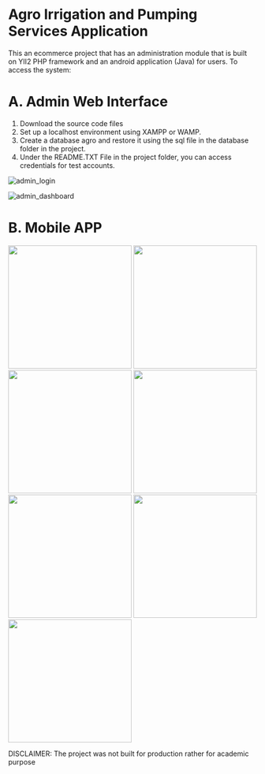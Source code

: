 # Agro Irrigation and Pumping Services Application
This an ecommerce project that has an administration module that is built on YII2 PHP framework and an android application (Java) for users.
To access the system:

# A. Admin Web Interface
1. Download the source code files
2. Set up a localhost environment using XAMPP or WAMP.
3. Create a database agro and restore it using the sql file in the database folder in the project.
4. Under the README.TXT File in the project folder, you can access credentials for test accounts.

![admin_login](https://user-images.githubusercontent.com/69451262/145231210-db7b7818-c8bf-4d4c-a3f8-059c4d5851b5.PNG)

![admin_dashboard](https://user-images.githubusercontent.com/69451262/145230744-9cfa1092-c0d2-45e7-a369-d7c502f016bd.PNG)

# B. Mobile APP
<a href="https://user-images.githubusercontent.com/69451262/145356028-75034576-fa15-44a4-b6f2-7498f3cda2de.png" target='_blank'><img src="https://user-images.githubusercontent.com/69451262/145356028-75034576-fa15-44a4-b6f2-7498f3cda2de.png" height='250'></a>
<a href="https://user-images.githubusercontent.com/69451262/145356038-968721b9-1b32-4f1a-a82a-1b032bfe5735.png" target='_blank'><img src="https://user-images.githubusercontent.com/69451262/145356038-968721b9-1b32-4f1a-a82a-1b032bfe5735.png" height='250'></a>
<a href="https://user-images.githubusercontent.com/69451262/145357243-be5a4110-7c43-4a38-9cc1-3579653bcf9a.png" target='_blank'><img src="https://user-images.githubusercontent.com/69451262/145357243-be5a4110-7c43-4a38-9cc1-3579653bcf9a.png" height='250'></a>
<a href="https://user-images.githubusercontent.com/69451262/145357351-dbfaa4de-02c6-42c0-8393-5ea229115671.png" target='_blank'><img src="https://user-images.githubusercontent.com/69451262/145357351-dbfaa4de-02c6-42c0-8393-5ea229115671.png" height='250'></a>
<a href="https://user-images.githubusercontent.com/69451262/145357237-a90fd3a5-b6ef-4419-b004-be55f114df57.png" target='_blank'><img src="https://user-images.githubusercontent.com/69451262/145357237-a90fd3a5-b6ef-4419-b004-be55f114df57.png" height='250'></a>
<a href="https://user-images.githubusercontent.com/69451262/145357343-d75cf8a4-b732-49c6-a6f7-21f439b90648.png" target='_blank'><img src="https://user-images.githubusercontent.com/69451262/145357343-d75cf8a4-b732-49c6-a6f7-21f439b90648.png" height='250'></a>
<a href="https://user-images.githubusercontent.com/69451262/145357244-dcf2733d-dcfe-40c1-8d9e-ef2ee1eea19a.png" target='_blank'><img src="https://user-images.githubusercontent.com/69451262/145357244-dcf2733d-dcfe-40c1-8d9e-ef2ee1eea19a.png" height='250'></a>





DISCLAIMER: The project was not built for production rather for academic purpose

